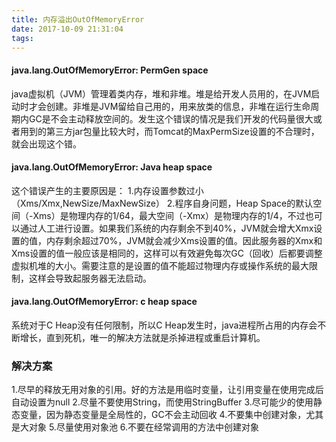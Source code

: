 ```yaml
---
title: 内存溢出OutOfMemoryError
date: 2017-10-09 21:31:04
tags:
---
```


#### java.lang.OutOfMemoryError: PermGen space
java虚拟机（JVM）管理着类内存，堆和非堆。堆是给开发人员用的，在JVM启动时才会创建。非堆是JVM留给自己用的，用来放类的信息，非堆在运行生命周期内GC是不会主动释放空间的。发生这个错误的情况是我们开发的代码量很大或者用到的第三方jar包量比较大时，而Tomcat的MaxPermSize设置的不合理时，就会出现这个错。<!--more-->

#### java.lang.OutOfMemoryError: Java heap space
这个错误产生的主要原因是：
1.内存设置参数过小（Xms/Xmx,NewSize/MaxNewSize）
2.程序自身问题，Heap Space的默认空间（-Xms）是物理内存的1/64，最大空间（-Xmx）是物理内存的1/4，不过也可以通过人工进行设置。如果我们系统的内存剩余不到40%，JVM就会增大Xmx设置的值，内存剩余超过70%，JVM就会减少Xms设置的值。因此服务器的Xmx和Xms设置的值一般应该是相同的，这样可以有效避免每次GC（回收）后都要调整虚拟机堆的大小。需要注意的是设置的值不能超过物理内存或操作系统的最大限制，这样会导致起服务器无法启动。

#### java.lang.OutOfMemoryError: c heap space
系统对于C Heap没有任何限制，所以C Heap发生时，java进程所占用的内存会不断增长，直到死机，唯一的解决方法就是杀掉进程或重启计算机。

### 解决方案
1.尽早的释放无用对象的引用。好的方法是用临时变量，让引用变量在使用完成后自动设置为null
2.尽量不要使用String，而使用StringBuffer
3.尽可能少的使用静态变量，因为静态变量是全局性的，GC不会主动回收
4.不要集中创建对象，尤其是大对象
5.尽量使用对象池
6.不要在经常调用的方法中创建对象